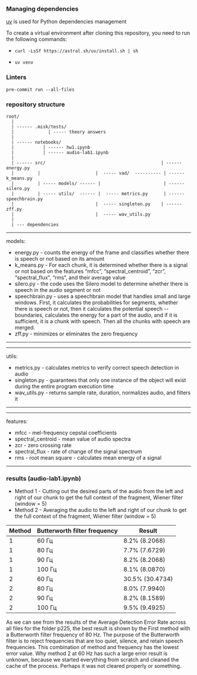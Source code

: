 ### Managing dependencies

<a href="https://docs.astral.sh/uv/">uv</a> is used for Python dependencies management

To create a virtual environment after cloning this repository, you need to run the following commands:

- ```curl -LsSf https://astral.sh/uv/install.sh | sh```

- ```uv venv```


 ### Linters

```pre-commit run --all-files```


### repository structure 
```
root/
  |
  | ------ .misk/tests/
  |             | ----- theory answers
  |
  | ------ notebooks/
  |           | ------ hw1.ipynb
  |           | ------ audio-lab1.ipynb
  |
  | ------ src/                                            | ------ energy.py  
  |         |                     |  ----- vad/  ---------- | ------ k_means.py
  |         | ----- models/ ------ |                        | ------ silero.py
  |         | ----- utils/  ------ |  ----- metrics.py      | ------ speechbrain.py 
  |                               |  ----- singleton.py    | ------ zff.py 
  |                               |  ----- wav_utils.py                         
  |  
  | --- dependencies  
```
___
models:

- energy.py  - counts the energy of the frame and classifies whether there is speech or not based on its amount
- k_means.py - For each chunk, it is determined whether there is a signal or not based on the features “mfcc”, “spectral_centroid”, “zcr”, “spectral_flux”, “rms”, and their average value
- silero.py - the code uses the Silero model to determine whether there is speech in the audio segment or not
- speechbrain.py - uses a speechbrain model that handles small and large windows. First, it calculates the probabilities for segments, whether there is speech or not, then it calculates the potential speech --boundaries, calculates the energy for a part of the audio, and if it is sufficient, it is a chunk with speech. Then all the chunks with speech are merged. 
- zff.py - minimizes or eliminates the zero frequency
___

___
utils:

- metrics.py - calculates metrics to verify correct speech detection in audio
- singleton.py - guarantees that only one instance of the object will exist during the entire program execution time
- wav_utils.py - returns sample rate, duration, normalizes audio, and filters it
___

___
features:

- mfcc - mel-frequency cepstal coefficients
- spectral_centroid - mean value of audio spectra 
- zcr - zero crossing rate
- spectral_flux  - rate of change of the signal spectrum 
- rms - root mean square - calculates mean energy of a signal
___

### results (audio-lab1.ipynb)

- Method 1 - Cutting out the desired parts of the audio from the left and right of our chunk to get the full context of the fragment, Wiener filter (window = 5)
- Method 2 - Averaging the audio to the left and right of our chunk to get the full context of the fragment, Wiener filter (window = 5)

| Method | Butterworth filter frequency | Result
|------ | ----------------------------|--------------|
| 1 |  60 Гц | 8.2% (8.2068) |
| 1 |  80 Гц | 7.7% (7.6729) | 
| 1 |  90 Гц | 8.2% (8.2068) | 
| 1 |  100 Гц | 8.1% (8.0870)|
| 2 |  60 Гц | 30.5% (30.4734) |
| 2 |  80 Гц | 8.0% (7.9940) |
| 2 |  90 Гц | 8.2% (8.1589) |
| 2 |  100 Гц | 9.5% (9.4925) |


As we can see from the results of the Average Detection Error Rate across all files for the folder p225,
the best result is shown by the First method with a Butterworth filter frequency of 80 Hz. The purpose of the 
Butterworth filter is to reject frequencies that are too quiet, silence, and retain speech frequencies. 
This combination of method and frequency has the lowest error value. 
Why method 2 at 60 Hz has such a large error result is unknown, because we started everything from scratch and 
cleaned the cache of the process. Perhaps it was not cleared properly or something. 
